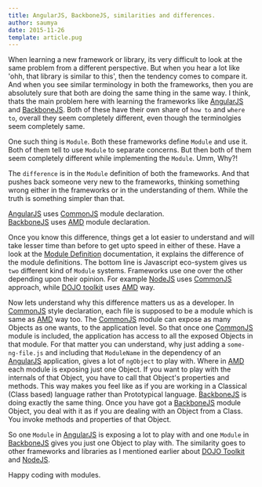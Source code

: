 ```yaml
---
title: AngularJS, BackboneJS, similarities and differences.
author: saumya
date: 2015-11-26
template: article.pug
---
```

When learning a new framework or library, its very difficult to look at the same problem from a different perspective. But when you hear a lot like 'ohh, that library is similar to this', then the tendency comes to compare it. And when you see similar terminology in both the frameworks, then you are absolutely sure that both are doing the same thing in the same way. I think, thats the main problem here with learning the frameworks like [AngularJS][1] and [BackboneJS][2]. Both of these have their own share of `how to` and `where to`, overall they seem completely different, even though the terminolgies seem completely same.         

One such thing is `Module`. Both these frameworks define `Module` and use it. Both of them tell to use `Module` to separate concerns. But then both of them seem completely different while implementing the `Module`. Umm, Why?!          

The `difference` is in the `Module` definition of both the frameworks. And that pushes back someone very new to the frameworks, thinking something wrong either in the frameworks or in the understanding of them. While the truth is something simpler than that.            

[AngularJS][1] uses [CommonJS][3] module declaration.          
[BackboneJS][2] uses [AMD][4] module declaration.          

Once you know this difference, things get a lot easier to understand and will take lesser time than before to get upto speed in either of these. Have a look at the [Module Definition][5] documentation, it explains the difference of the module definitions. The bottom line is Javascript eco-system gives us `two` different kind of `Module` systems. Frameworks use one over the other depending upon their opinion. For example [NodeJS][7] uses [CommonJS][3] approach, while [DOJO toolkit][6] uses [AMD][4] way.          

Now lets understand why this difference matters us as a developer. In [CommonJS][3] style declaration, each file is supposed to be a module which is same as [AMD][4] way too. The [CommonJS][3] module can expose as many Objects as one wants, to the application level. So that once one [CommonJS][3] module is included, the application has access to all the exposed Objects in that module. For that matter you can understand, why just adding a `some-ng-file.js` and including that `ModuleName` in the dependency of an [AngularJS][1] application, gives a lot of `ngObject` to play with. Where in [AMD][4] each module is exposing just one Object. If you want to play with the internals of that Object, you have to call that Object's properties and methods. This way makes you feel like as if you are working in a Classical (Class based) language rather than Prototypical language. [BackboneJS][2] is doing exactly the same thing. Once you have got a [BackboneJS][2] module Object, you deal with it as if you are dealing with an Object from a Class. You invoke methods and properties of that Object.           

So one `Module` in [AngularJS][1] is exposing a lot to play with and one `Module` in [BackboneJS][2] gives you just one Object to play with. The similarity goes to other frameworks and libraries as I mentioned earlier about [DOJO Toolkit][6] and [NodeJS][7].


Happy coding with modules.













[1]: https://angularjs.org/
[2]: http://backbonejs.org/
[3]: http://requirejs.org/docs/whyamd.html#commonjs
[4]: http://requirejs.org/docs/whyamd.html#amd
[5]: http://requirejs.org/docs/whyamd.html#definition
[6]: http://dojotoolkit.org/
[7]: https://nodejs.org/en/

